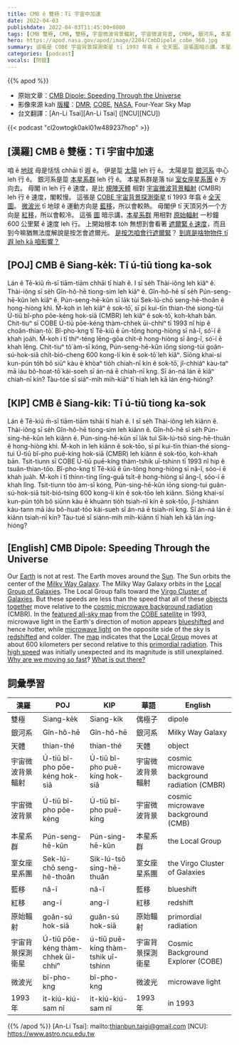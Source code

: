 ```yaml
---
title: CMB ê 雙極：Tī 宇宙中加速
date: 2022-04-03
publishdate: 2022-04-03T11:45:00+0800
tags: [CMB 雙極, CMB, 雙極, 宇宙微波背景輻射, 宇宙微波背景, CMBR, 銀河系, 本星系群, 室女座星系團, 藍移, 紅移, COBE, COBE 宇宙背景探測衛星, 宇宙背景探測衛星, 微波光, 微波, 原始輻射, 天體]
hero: https://apod.nasa.gov/apod/image/2204/CmbDipole_cobe_960.jpg
summary: 這張是 COBE 宇宙背景探測衛星 tī 1993 年翕 ê 全天圖。這張圖暗示講，本星系群 用相對 原始輻射 一秒鐘 600 公里緊 ê 速度 leh 行。
categories: [podcast]
vocals: [阿錕]
---
```


{{% apod %}}

- 原始文章：[CMB Dipole: Speeding Through the Universe](https://apod.nasa.gov/apod/ap220403.html)
- 影像來源 kah [版權][copyright]：[DMR](https://lambda.gsfc.nasa.gov/product/cobe/dmr_overview.html), [COBE](https://lambda.gsfc.nasa.gov/product/cobe/), [NASA](https://www.nasa.gov/), Four-Year Sky Map
- 台文翻譯：[An-Li Tsai][An-Li Tsai] ([NCU][NCU])

{{< podcast "cl2owtogk0akl01w489237hop" >}}

## [漢羅] CMB ê 雙極：Tī 宇宙中加速
咱 ê [地球][Earth] 毋是恬恬 chhāi tī 遐 ê。
伊是踅 [太陽][Sun] leh 行 ê。
太陽是踅 [銀河系][Milky Way Galaxy] 中心 leh 行 ê。
銀河系是踅 [本星系群][Local Group of Galaxies] leh 行 ê。
本星系群是落 tùi [室女座星系團][Virgo Cluster of Galaxies] ê 方向去。
毋閣 in leh 行 ê 速度，是比 [規陣天體][objects together] 相對 [宇宙微波背景輻射][cosmic microwave background radiation] (CMBR) leh 行 ê 速度，閣較慢。
這張是 [COBE 宇宙背景探測衛星][COBE satellite] tī 1993 年翕 ê [全天圖][featured all-sky map]。
[微波光][microwave light] tī 地球 ê 運動方向是 [藍移][blueshifted]，所以會較熱。
毋閣伊 tī 天頂另外一个方向是 [紅移][redshifted]，所以會較冷。
這張 [圖][map] 暗示講，[本星系群][Local Group] 用相對 [原始輻射][primordial radiation] 一秒鐘 600 公里緊 ê 速度 leh 行。
上開始根本 to̍h 無想到會看著 [遮爾緊 ê 速度][high speed]，而且到今嘛猶無法度解說是按怎會遮爾光。
[是按怎咱會行遮爾緊][Why are we moving so fast]？
[到底是啥物物件 tī 遐 leh kā 咱影響？][What is out there?]

## [POJ] CMB ê Siang-ke̍k: Tī ú-tiū tiong ka-sok
Lán ê Tē-kiû m̄-sī tiām-tiām chhāi tī hiah ê.
I sī se̍h Thài-iông leh kiâⁿ ê.
Thài-iông sī se̍h Gîn-hô-hē tiong-sim leh kiâⁿ ê.
Gîn-hô-hē sī se̍h Pún-seng-hē-kûn leh kiâⁿ ê.
Pún-seng-hē-kûn sī la̍k tùi Sek-lú-chō seng-hē-thoân ê hong-hiòng khì.
M̄-koh in leh kiâⁿ ê sok-tō͘, sī pí kui-tīn thian-thé siong-tùi Ú-tiū bî-pho pōe-kéng hok-siā (CMBR) leh kiâⁿ ê sok-tō͘, koh-khah bān.
Chit-tiuⁿ sī COBE Ú-tiū pōe-kéng thàm-chhek ūi-chhiⁿ tī 1993 nî hip ê choân-thian-tō͘.
Bî-pho-kng tī Tē-kiû ê ūn-tōng hong-hiòng sī nâ-î, só͘-í ē khah joa̍h.
M̄-koh i tī thiⁿ-téng lēng-gōa chi̍t-ê hong-hiòng sī âng-î, só͘-í ē khah lêng.
Chit-tiuⁿ tô͘ àm-sī kóng, Pún-seng-hē-kûn iōng siong-tùi goân-sú-hok-siā chi̍t-bió-cheng 600 kong-lí kín ê sok-tō͘ leh kiâⁿ.
Siōng khai-sí kun-pún to̍h bô siūⁿ kàu ē khòaⁿ tio̍h chiah-nī kín ê sok-tō͘, jî-chhiáⁿ kàu-taⁿ mā iáu bô-hoat-tō͘ kái-soeh sī án-ná ē chiah-nī kng.
Sī án-ná lán ē kiâⁿ chiah-nī kín?
Tàu-tóe sī siáⁿ-mih mi̍h-kiāⁿ tī hiah leh kā lán éng-hióng?

## [KIP] CMB ê Siang-ki̍k: Tī ú-tiū tiong ka-sok
Lán ê Tē-kiû m̄-sī tiām-tiām tshāi tī hiah ê.
I sī se̍h Thài-iông leh kiânn ê.
Thài-iông sī se̍h Gîn-hô-hē tiong-sim leh kiânn ê.
Gîn-hô-hē sī se̍h Pún-sing-hē-kûn leh kiânn ê.
Pún-sing-hē-kûn sī la̍k tuì Sik-lú-tsō sing-hē-thuân ê hong-hiòng khì.
M̄-koh in leh kiânn ê sok-tōo, sī pí kui-tīn thian-thé siong-tuì Ú-tiū bî-pho puē-kíng hok-siā (CMBR) leh kiânn ê sok-tōo, koh-khah bān.
Tsit-tiunn sī COBE Ú-tiū puē-kíng thàm-tshik uī-tshinn tī 1993 nî hip ê tsuân-thian-tōo.
Bî-pho-kng tī Tē-kiû ê ūn-tōng hong-hiòng sī nâ-î, sóo-í ē khah jua̍h.
M̄-koh i tī thinn-tíng līng-guā tsi̍t-ê hong-hiòng sī âng-î, sóo-í ē khah lîng.
Tsit-tiunn tôo àm-sī kóng, Pún-sing-hē-kûn iōng siong-tuì guân-sú-hok-siā tsi̍t-bió-tsing 600 kong-lí kín ê sok-tōo leh kiânn.
Siōng khai-sí kun-pún to̍h bô siūnn kàu ē khuànn tio̍h tsiah-nī kín ê sok-tōo, jî-tshiánn kàu-tann mā iáu bô-huat-tōo kái-sueh sī án-ná ē tsiah-nī kng.
Sī án-ná lán ē kiânn tsiah-nī kín?
Tàu-tué sī siánn-mih mi̍h-kiānn tī hiah leh kā lán íng-hióng?

## [English] CMB Dipole: Speeding Through the Universe
Our [Earth][Earth] is not at rest.
The Earth moves around the [Sun][Sun].
The Sun orbits the center of the [Milky Way Galaxy][Milky Way Galaxy].
The Milky Way Galaxy orbits in the [Local Group of Galaxies][Local Group of Galaxies].
The Local Group falls toward the [Virgo Cluster of Galaxies][Virgo Cluster of Galaxies].
But these speeds are less than the speed that all of these [objects together][objects together] move relative to the [cosmic microwave background radiation][cosmic microwave background radiation] (CMBR).
In the [featured all-sky map][featured all-sky map] from the [COBE satellite][COBE satellite] in 1993, microwave light in the Earth's direction of motion appears [blueshifted][blueshifted] and hence hotter, while [microwave light][microwave light] on the opposite side of the sky is [redshifted][redshifted] and colder.
The [map][map] indicates that the [Local Group][Local Group] moves at about 600 kilometers per second relative to this [primordial radiation][primordial radiation].
This [high speed][high speed] was initially unexpected and its magnitude is still unexplained.
[Why are we moving so fast][Why are we moving so fast]?
[What is out there?][What is out there?]

## 詞彙學習

|漢羅|POJ|KIP|華語|English|
|-|-|-|-|-|
|雙極|Siang-ke̍k|Siang-ki̍k|偶極子|dipole|
|銀河系|Gîn-hô-hē|Gîn-hô-hē|銀河系|Milky Way Galaxy|
|天體|thian-thé|thian-thé|天體|object|
|宇宙微波背景輻射|Ú-tiū bî-pho pōe-kéng hok-siā|Ú-tiū bî-pho puē-kíng hok-siā|宇宙微波背景輻射|cosmic microwave background radiation (CMBR)|
|宇宙微波背景|Ú-tiū bî-pho pōe-kéng|Ú-tiū bî-pho puē-kíng|宇宙微波背景|cosmic microwave background (CMB)|
|本星系群|Pún-seng-hē-kûn|Pún-sing-hē-kûn|本星系群|the Local Group|
|室女座星系團|Sek-lú-chō seng-hē-thoân|Sik-lú-tsō sing-hē-thuân|室女座星系團|the Virgo Cluster of Galaxies|
|藍移|nâ-î|nâ-î|藍移|blueshift|
|紅移|ang-î|ang-î|紅移|redshift|
|原始輻射|goân-sú hok-siā|guân-sú hok-siā|原始輻射|primordial radiation|
|宇宙背景探測衛星|Ú-tiū pōe-kéng thàm-chhek ūi-chhiⁿ|ú-tiū puē-kíng thàm-tshik uī-tshinn|宇宙背景探測衛星|Cosmic Background Explorer (COBE)|
|微波光|bî-pho-kng|bî-pho-kng|微波光|microwave light|
|1993 年|i̍t-kiú-kiú-sam nî|i̍t-kiú-kiú-sam nî|1993 年|in 1993|

{{% /apod %}}
[An-Li Tsai]: mailto:thianbun.taigi@gmail.com
[NCU]: https://www.astro.ncu.edu.tw

[copyright]: https://apod.nasa.gov/apod/fap/lib/about_apod.html#srapply

[Earth]:https://apod.nasa.gov/apod/ap070325.html
[Sun]:https://apod.nasa.gov/apod/ap070624.html
[Milky Way Galaxy]:https://solarsystem.nasa.gov/resources/285/the-milky-way-galaxy/
[Local Group of Galaxies]:http://www.atlasoftheuniverse.com/localgr.html
[Virgo Cluster of Galaxies]:https://apod.nasa.gov/apod/ap110422.html
[objects together]:https://apod.nasa.gov/apod/ap190806.html
[cosmic microwave background radiation]:https://www.astro.ubc.ca/people/scott/faq_basic.html
[featured all-sky map]:https://lambda.gsfc.nasa.gov/product/cobe/dmr_image.cfm
[COBE satellite]:https://en.wikipedia.org/wiki/Cosmic_Background_Explorer
[blueshifted]:https://astro.ucla.edu/~wright/doppler.htm
[microwave light]:https://science.nasa.gov/ems/06_microwaves
[redshifted]:https://en.wikipedia.org/wiki/Redshift
[map]:https://map.gsfc.nasa.gov/
[Local Group]:https://en.wikipedia.org/wiki/Local_Group
[primordial radiation]:http://www.youtube.com/watch?v=S4QWnBJvVq4
[high speed]:https://www.rover.com/blog/wp-content/uploads/2019/07/51nbKlz5ssL.jpg
[Why are we moving so fast]:https://en.wikipedia.org/wiki/Cosmic_microwave_background
[What is out there?]:https://apod.nasa.gov/apod/ap000104.html

